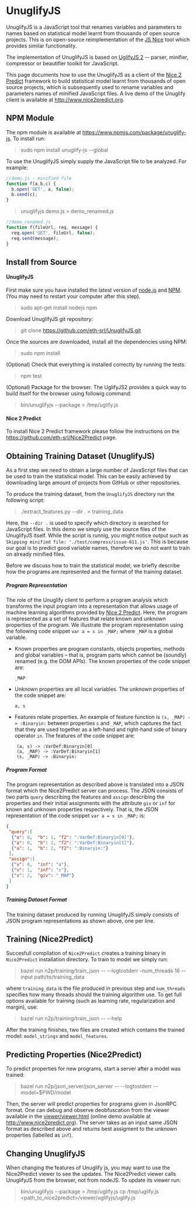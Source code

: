UnuglifyJS
==========

UnuglifyJS is a JavaScript tool that renames variables and parameters to names based on statistical model learnt from thousands of open source projects.
This is on open-source reimplementation of the [JS Nice](http://www.jsnice.org) tool which provides similar functionality.

The implementation of UnuglifyJS is based on [UglifyJS 2](https://github.com/mishoo/UglifyJS2) -- parser, minifier, compressor or beautifier toolkit for JavaScript. 

This page documents how to use the UnuglifyJS as a client of the [Nice 2 Predict](https://github.com/eth-srl/Nice2Predict) framework to build statistical model learnt from thousands of open source projects, which is subsequently used to rename variables and parameters names of minified JavaScript files. A live demo of the Unuglify client is available at http://www.nice2predict.org.

NPM Module 
-------

The npm module is available at https://www.npmjs.com/package/unuglify-js. To install run:

> sudo npm install unuglify-js --global

To use the UnuglifyJS simply supply the JavaScript file to be analyzed. For example:

```JavaScript
//demo.js - minified file
function f(a,b,c) {
  b.open('GET', a, false);
  b.send(c);
}
```

> unuglifyjs demo.js > demo_renamed.js

```JavaScript
//demo_renamed.js
function f(fileUrl, req, message) {
  req.open('GET', fileUrl, false);
  req.send(message);
}
```

Install from Source
-------

#### UnuglifyJS

First make sure you have installed the latest version of [node.js](http://nodejs.org/) and [NPM](https://www.npmjs.com/). (You may need to restart your computer after this step).

> sudo apt-get install nodejs npm

Download UnuglifyJS git repository:

> git clone https://github.com/eth-srl/UnuglifyJS.git
	
Once the sources are downloaded, install all the dependencies using NPM:

> sudo npm install

(Optional) Check that everything is installed correctly by running the tests:

> npm test

(Optional) Package for the browser. The UglifyJS2 provides a quick way to build itself for the browser using followig command:

> bin/unuglifyjs --package > /tmp/uglify.js

#### Nice 2 Predict

To install Nice 2 Predict framework please follow the instructions on the https://github.com/eth-srl/Nice2Predict page.

Obtaining Training Dataset (UnuglifyJS)
-------

As a first step we need to obtain a large number of JavaScript files that can be used to train the statistical model. This can be easily achieved by downloading large amount of projects from GitHub or other repositories. 

To produce the training dataset, from the `UnuglifyJS` directory run the following script:

> ./extract_features.py --dir . > training_data

Here, the `--dir .` is used to specify which directory is searched for JavaScript files. In this demo we simply use the source files of the UnuglifyJS itself. While the script is runnig, you might notice output such as `Skipping minified file: './test/compress/issue-611.js'`. This is because our goal is to predict good variable names, therefore we do not want to train on already minified files.

Before we discuss how to train the statistical model, we briefly describe how the programs are represented and the format of the training dataset.

##### Program Representation
The role of the Unuglify client to perform a program analysis which transforms the input program into a representation that allows usage of machine learning algorithms provided by [Nice 2 Predict](https://github.com/eth-srl/Nice2Predict).
Here, the program is represented as a set of features that relate known and unknown properties of the program.
We illustrate the program representation using the following code snippet `var a = s in _MAP;` where `_MAP` is a global variable. 

- Known properties are program constants, objects properties, methods and global variables – that is, program parts which cannot be (soundly) renamed (e.g. the DOM APIs). The known properties of the code snippet are:

	`_MAP`

- Unknown properties are all local variables. The unknown properties of the code snippet are:

	`a, s`
	
- Features relate properties. An example of feature function is `(s, _MAP) -> :Binaryin:` between properties `s` and `_MAP`, which captures the fact that they are used together as a left-hand and right-hand side of binary operator `in`. The features of the code snippet are:
 
```
	(a, s) -> :VarDef:Binaryin[0]
	(a, _MAP) -> :VarDef:Binaryin[1]
	(s, _MAP) -> :Binaryin:
```
	
##### Program Format

The program representation as described above is translated into a JSON format which the Nice2Predict server can process. 
The JSON consists of two parts `query` describing the features and `assign` describing the properties and their initial assignments with the attribute `giv` or `inf` for known and unknown properties respectively. That is, the JSON representation of the code snippet `var a = s in _MAP;` is:

```JSON
{
 "query":[
  {"a": 0,	"b": 1,	"f2": ":VarDef:Binaryin[0]"},
  {"a": 0,	"b": 2,	"f2": ":VarDef:Binaryin[1]"},
  {"a": 1,	"b": 2,	"f2": ":Binaryin:"}
 ],
 "assign":[
  {"v": 0,	"inf": "a"},
  {"v": 1,	"inf": "s"},
  {"v": 2,	"giv": "_MAP"}
 ]
}
```

##### Training Dataset Format

The training dataset produced by running UnuglifyJS simply consists of JSON program representations as shown above, one per line.

Training (Nice2Predict)
-------

Succesfull compilation of `Nice2Predict` creates a training binary in `Nice2Predict` installation directory.
To train to model we simply run:

> bazel run n2p/training/train_json -- --logtostderr -num_threads 16 --input path/to/training_data

where `training_data` is the file produced in previous step and `num_threads` specifies how many threads should the training algorithm use. To get full options available for training (such as learning rate, regularization and margin), use:

> bazel run n2p/training/train_json -- --help

After the training finishes, two files are created which contains the trained model: `model_strings` and `model_features`.

Predicting Properties (Nice2Predict)
-------

To predict properties for new programs, start a server after a model was trained:

> bazel run n2p/json_server/json_server -- --logtostderr --model=$PWD/model

Then, the server will predict properties for programs given in JsonRPC format. One can debug and observe deobfuscation from the viewer available in the [viewer/viewer.html](https://github.com/eth-srl/Nice2Predict/blob/master/viewer/viewer.html) (online demo available at http://www.nice2predict.org).
The server takes as an input same JSON format as described above and returns best assigment to the unknown properties (labelled as `inf`).

Changing UnuglifyJS
-------

When changing the features of Unuglify js, you may want to use the Nice2Predict viewer to see the updates. The Nice2Predict viewer calls UnuglifyJS from the browser, not from nodeJS. To update its viewer run:

> bin/unuglifyjs --package > /tmp/uglify.js
> cp /tmp/uglify.js <path_to_nice2predict>/viewer/uglifyjs/uglify.js


